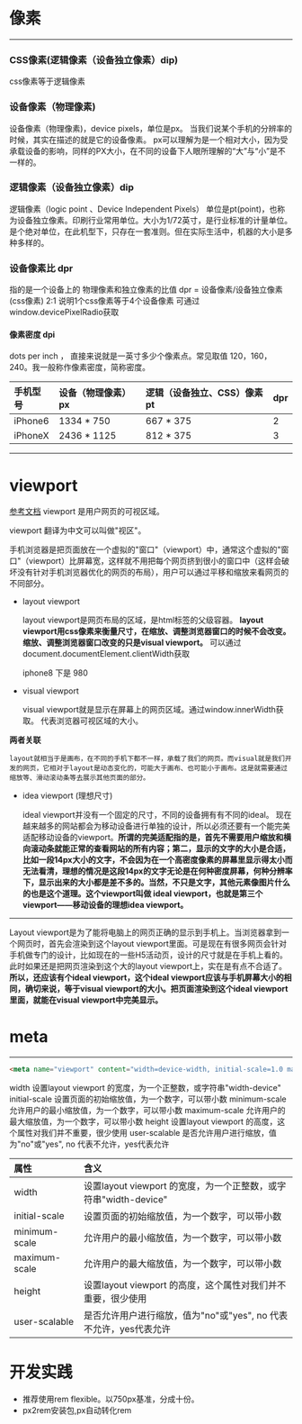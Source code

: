 # 像素
---

### CSS像素(逻辑像素（设备独立像素）dip)

  css像素等于逻辑像素

  
### 设备像素（物理像素)

  设备像素（物理像素)，device pixels，单位是px。
  当我们说某个手机的分辨率的时候，其实在描述的就是它的设备像素。
  px可以理解为是一个相对大小，因为受承载设备的影响，同样的PX大小，在不同的设备下人眼所理解的“大”与“小”是不一样的。

### 逻辑像素（设备独立像素）dip

  逻辑像素（logic point 、Device Independent Pixels） 单位是pt(point)，也称为设备独立像素。印刷行业常用单位。大小为1/72英寸，是行业标准的计量单位。是个绝对单位，在此机型下，只存在一套准则。但在实际生活中，机器的大小是多种多样的。
  
### 设备像素比 dpr

  指的是一个设备上的 物理像素和独立像素的比值 
  dpr = 设备像素/设备独立像素(css像素)
  2:1 说明1个css像素等于4个设备像素
  可通过window.devicePixelRadio获取

#### 像素密度 dpi

  dots per inch ， 直接来说就是一英寸多少个像素点。常见取值 120，160，240。我一般称作像素密度，简称密度。
  

  手机型号 | 设备（物理像素）px  | 逻辑（设备独立、CSS）像素pt | dpr
   :-------| :--- | :---| :---|
   iPhone6| 1334 * 750 |  667 * 375 | 2
   iPhoneX | 2436 * 1125 | 812 * 375 | 3
  
***

# viewport
  [参考文档](https://www.cnblogs.com/2050/p/3877280.html)
  viewport 是用户网页的可视区域。

  viewport 翻译为中文可以叫做"视区"。

  手机浏览器是把页面放在一个虚拟的"窗口"（viewport）中，通常这个虚拟的"窗口"（viewport）比屏幕宽，这样就不用把每个网页挤到很小的窗口中（这样会破坏没有针对手机浏览器优化的网页的布局），用户可以通过平移和缩放来看网页的不同部分。

  - layout viewport

    layout viewport是网页布局的区域，是html标签的父级容器。
    **layout viewport用css像素来衡量尺寸，在缩放、调整浏览器窗口的时候不会改变。
    缩放、调整浏览器窗口改变的只是visual viewport。**
    可以通过document.documentElement.clientWidth获取
    
    iphone8 下是 980


  - visual viewport

    visual viewport就是显示在屏幕上的网页区域。通过window.innerWidth获取。 代表浏览器可视区域的大小。
 


  **两者关联**

    layout就相当于是画布，在不同的手机下都不一样，承载了我们的网页。而visual就是我们开发的网页，它相对于layout是动态变化的，可能大于画布、也可能小于画布。这是就需要通过缩放等、滑动滚动条等去展示其他页面的部分。

  - idea viewport (理想尺寸)

    ideal viewport并没有一个固定的尺寸，不同的设备拥有有不同的ideal。
    现在越来越多的网站都会为移动设备进行单独的设计，所以必须还要有一个能完美适配移动设备的viewport。**所谓的完美适配指的是，首先不需要用户缩放和横向滚动条就能正常的查看网站的所有内容；第二，显示的文字的大小是合适，比如一段14px大小的文字，不会因为在一个高密度像素的屏幕里显示得太小而无法看清，理想的情况是这段14px的文字无论是在何种密度屏幕，何种分辨率下，显示出来的大小都是差不多的。当然，不只是文字，其他元素像图片什么的也是这个道理。这个viewport叫做 ideal viewport，也就是第三个viewport——移动设备的理想idea viewport。**

---
  Layout viewport是为了能将电脑上的网页正确的显示到手机上。当浏览器拿到一个网页时，首先会渲染到这个layout viewport里面。可是现在有很多网页会针对手机做专门的设计，比如现在的一些H5活动页，设计的尺寸就是在手机上看的。此时如果还是把网页渲染到这个大的layout viewport上，实在是有点不合适了。**所以，还应该有个ideal viewport，这个ideal viewport应该与手机屏幕大小的相同，确切来说，等于visual viewport的大小。把页面渲染到这个ideal viewport里面，就能在visual viewport中完美显示。**


# meta 
---

  ```html
  <meta name="viewport" content="width=device-width, initial-scale=1.0 maximum-scale=1.0, user-scalable=0">
  ```

width	设置layout viewport  的宽度，为一个正整数，或字符串"width-device"
initial-scale	设置页面的初始缩放值，为一个数字，可以带小数
minimum-scale	允许用户的最小缩放值，为一个数字，可以带小数
maximum-scale	允许用户的最大缩放值，为一个数字，可以带小数
height	设置layout viewport  的高度，这个属性对我们并不重要，很少使用
user-scalable	是否允许用户进行缩放，值为"no"或"yes", no 代表不允许，yes代表允许


  
  属性 | 含义  |
   :-------| :--- |
   width| 设置layout viewport  的宽度，为一个正整数，或字符串"width-device"
   initial-scale	 | 设置页面的初始缩放值，为一个数字，可以带小数|
   minimum-scale	 | 允许用户的最小缩放值，为一个数字，可以带小数
   maximum-scale	 | 允许用户的最大缩放值，为一个数字，可以带小数
   height | 设置layout viewport  的高度，这个属性对我们并不重要，很少使用
   user-scalable | 是否允许用户进行缩放，值为"no"或"yes", no 代表不允许，yes代表允许

# 开发实践

  - 推荐使用rem flexible。以750px基准，分成十份。
  - px2rem安装包,px自动转化rem
